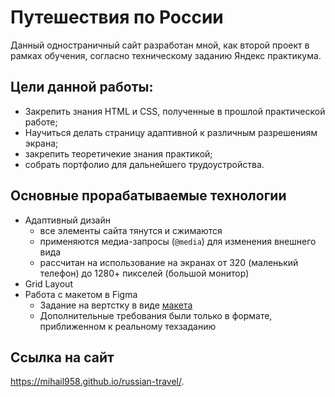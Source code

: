 # Путешествия по России 
Данный одностраничный сайт разработан мной, как второй проект в рамках обучения, согласно техническому заданию Яндекс практикума.

## Цели данной работы: 
* Закрепить знания HTML и CSS, полученные в прошлой практической работе;
* Научиться делать страницу адаптивной к различным разрешениям экрана;
* закрепить теоретичекие знания практикой;
* собрать портфолио для дальнейшего трудоустройства.

## Основные прорабатываемые технологии
* Адаптивный дизайн
  - все элементы сайта тянутся и сжимаются
  - применяются медиа-запросы (`@media`) для изменения внешнего вида
  - рассчитан на использование на экранах от 320 (маленький телефон) до 1280+ пикселей (большой монитор)
* Grid Layout
* Работа с макетом в Figma
  - Задание на вертстку в виде [макета](https://www.figma.com/file/5S2WSbEFL6awjVWJ0NWL8Q/Sprint-3_-Russia-_-desktop-mobile?node-id=28503%3A0)
  - Дополнительные требования были только в формате, приближенном к реальному техзаданию

## Ссылка на сайт
https://mihail958.github.io/russian-travel/.


